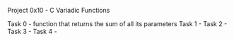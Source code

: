 Project 0x10 - C Variadic Functions



Task 0 - function that returns the sum of all its parameters Task 1 - Task 2 - Task 3 - Task 4 -
